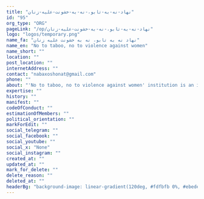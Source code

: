 ```yaml
---
title: "نهاد-نه-به-تابو،-نه-به-خشونت-علیه-زنان"
id: "95"
org_type: "ORG"
pageLink: "/op/نهاد-نه-به-تابو،-نه-به-خشونت-علیه-زنان"
logo: "logos/temporary.png"
name_fa: "نهاد نه به تابو، نه به خشونت علیه زنان"
name_en: "No to taboo, no to violence against women"
name_short: ""
location: ""
post_location: ""
internetAddress: ""
contact: "nabaxoshonat@gmail.com"
phone: ""
about: "'No to taboo, no to violence against women' institution is an important social movement that was formed with the aim of fighting violence against women and breaking gender taboos in society. With its wide-ranging activities, this organization strives to raise public awareness about domestic violence, sexual harassment, honor killings and other forms of discrimination against women."
expertise: ""
history: ""
manifest: ""
codeOfConduct: ""
estimationOfMembers: ""
political_orientation: ""
markForEdit: ""
social_telegram: ""
social_facebook: ""
social_youtube: ""
social_x: "None"
social_instagram: ""
created_at: ""
updated_at: ""
mark_for_delete: ""
delete_reason: ""
deleted_at: ""
headerBg: "background-image: linear-gradient(120deg, #fdfbfb 0%, #ebedee 100%);"
---
```


